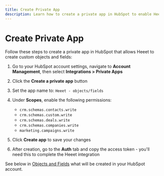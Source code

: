 ```yaml
---
title: Create Private App
description: Learn how to create a private app in HubSpot to enable Heeet integration and data synchronization.
---
```


# Create Private App

Follow these steps to create a private app in HubSpot that allows Heeet to create custom objects and fields:

1. Go to your HubSpot account settings, navigate to **Account Management**, then select **Integrations > Private Apps**

2. Click the **Create a private app** button

3. Set the app name to: `Heeet - objects/fields`

4. Under **Scopes**, enable the following permissions:
   - `crm.schemas.contacts.write`
   - `crm.schemas.custom.write`
   - `crm.schemas.deals.write`
   - `crm.schemas.companies.write`
   - `marketing.campaigns.write`

5. Click **Create app** to save your changes

6. After creation, go to the **Auth** tab and copy the access token - you'll need this to complete the Heeet integration

See below in [Objects and Fields](#objects-and-fields) what will be created in your HubSpot account.
